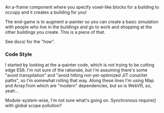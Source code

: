 An a-frame component where you specify voxel-like blocks for a building to
occupy and it creates a building for you!

The end-game is to augment a-painter so you can create a basic simulation
with people who live in the buildings and go to work and shopping at the other
buildings you create.  This is a piece of that.

See docs/ for the "how".

### Code Style ###

I started by looking at the a-painter code, which is not trying to be cutting
edge ES6.  I'm not sure of the rationale, but I'm assuming there's some
"avoid transpilation" and "avoid hitting not-yet-optimized JIT const/let paths",
so I'm somewhat rolling that way.  Along these lines I'm using Map and
Array.from which are "modern" dependencies, but so is WebVR, so, yeah...

Module-system-wise, I'm not sure what's going on.  Synchronous require() with
global scope pollution?
